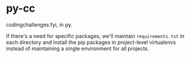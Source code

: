 # py-cc
codingchallenges.fyi, in py.

If there's a need for specific packages, we'll maintain `requirements.txt` in each directory and install the pip packages in project-level virtualenvs instead of maintaining a single environment for all projects.